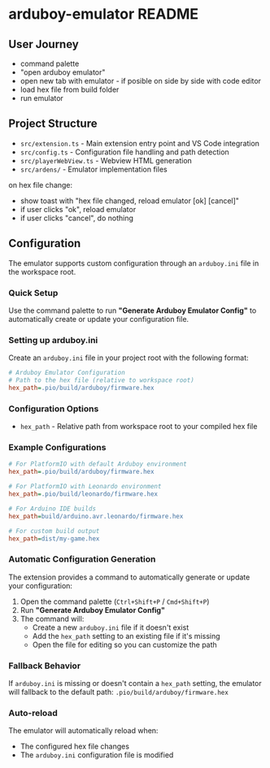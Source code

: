 # arduboy-emulator README

## User Journey

- command palette
- "open arduboy emulator"
- open new tab with emulator - if posible on side by side with code editor
- load hex file from build folder
- run emulator

## Project Structure

- `src/extension.ts` - Main extension entry point and VS Code integration
- `src/config.ts` - Configuration file handling and path detection
- `src/playerWebView.ts` - Webview HTML generation
- `src/ardens/` - Emulator implementation files

on hex file change:

- show toast with "hex file changed, reload emulator [ok] [cancel]"
- if user clicks "ok", reload emulator
- if user clicks "cancel", do nothing

## Configuration

The emulator supports custom configuration through an `arduboy.ini` file in the workspace root.

### Quick Setup

Use the command palette to run **"Generate Arduboy Emulator Config"** to automatically create or update your configuration file.

### Setting up arduboy.ini

Create an `arduboy.ini` file in your project root with the following format:

```ini
# Arduboy Emulator Configuration
# Path to the hex file (relative to workspace root)
hex_path=.pio/build/arduboy/firmware.hex
```

### Configuration Options

- `hex_path` - Relative path from workspace root to your compiled hex file

### Example Configurations

```ini
# For PlatformIO with default Arduboy environment
hex_path=.pio/build/arduboy/firmware.hex

# For PlatformIO with Leonardo environment  
hex_path=.pio/build/leonardo/firmware.hex

# For Arduino IDE builds
hex_path=build/arduino.avr.leonardo/firmware.hex

# For custom build output
hex_path=dist/my-game.hex
```

### Automatic Configuration Generation

The extension provides a command to automatically generate or update your configuration:

1. Open the command palette (`Ctrl+Shift+P` / `Cmd+Shift+P`)
2. Run **"Generate Arduboy Emulator Config"**
3. The command will:
   - Create a new `arduboy.ini` file if it doesn't exist
   - Add the `hex_path` setting to an existing file if it's missing
   - Open the file for editing so you can customize the path

### Fallback Behavior

If `arduboy.ini` is missing or doesn't contain a `hex_path` setting, the emulator will fallback to the default path: `.pio/build/arduboy/firmware.hex`

### Auto-reload

The emulator will automatically reload when:

- The configured hex file changes
- The `arduboy.ini` configuration file is modified

